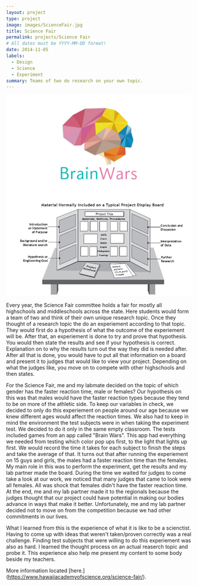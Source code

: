 ```yaml
---
layout: project
type: project
image: images/ScienceFair.jpg
title: Science Fair
permalink: projects/Science Fair
# All dates must be YYYY-MM-DD format!
date: 2014-11-05
labels:
  - Design
  - Science
  - Experiment
summary: Teams of two do research on your own topic. 
---
```


<div class="ui small rounded images">
  <img class="ui image" src="../images/BrainWars.jpg">
  <img class="ui image" src="../images/ScienceBoard.jpg">
</div>

Every year, the Science Fair committee holds a fair for mostly all highschools and middleschools across the state. Here students would form a team of two and think of their own unique research topic. Once they thought of a research topic the do an experiement according to that topic. They would first do a hypothesis of what the outcome of the experiement will be. After that, an experiement is done to try and prove that hypothesis. You would then state the results and see if your hypothesis is correct. Explanation on to why the results turn out the way they did is needed after. After all that is done, you would have to put all that information on a board and present it to judges that would like to view your project. Depending on what the judges like, you move on to compete with other highschools and then states. 

For the Science Fair, me and my labmate decided on the topic of which gender has the faster reaction time, male or females? Our hypothesis on this was that males would have the faster reaction types because they tend to be on more of the athletic side. To keep our variables in check, we decided to only do this experiement on people around our age because we knew different ages would affect the reaction times. We also had to keep in mind the environment the test subjects were in when taking the experiment test. We decided to do it only in the same empty classroom. The tests included games from an app called "Brain Wars". This app had everything we needed from testing which color pop ups first, to the light that lights up first. We would record the time it takes for each subject to finish the steps and take the average of that. It turns out that after running the experiement on 15 guys and girls, the males had a faster reaction time than the females. My main role in this was to perform the experiment, get the results and my lab partner made the board. During the time we waited for judges to come take a look at our work, we noticed that many judges that came to look were all females. All was shock that females didn't have the faster reaction time. At the end, me and my lab partner made it to the regionals because the judges thought that our project could have potential in making our bodies advance in ways that make it better. Unfortunately, me and my lab partner decided not to move on from the competition because we had other commitments in our lives.

What I learned from this is the experience of what it is like to be a scienctist. Having to come up with ideas that weren't taken/proven correctly was a real challenge. Finding test subjects that were willing to do this experiement was also as hard. I learned the thought process on an actual reaserch topic and probe it. This experience also help me present my content to some body beside my teachers. 

More information located [here.] (https://www.hawaiiacademyofscience.org/science-fair/). 
